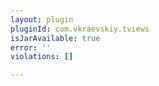 ```yaml
---
layout: plugin
pluginId: com.vkraevskiy.tviews
isJarAvailable: true
error: ''
violations: []

---
```

